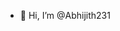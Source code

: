 - 👋 Hi, I’m @Abhijith231


<!---
Abhijith231/Abhijith231 is a ✨ special ✨ repository because its `README.md` (this file) appears on your GitHub profile.
You can click the Preview link to take a look at your changes.
--->
